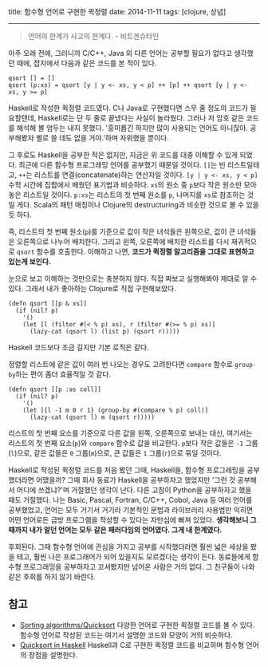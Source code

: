 title: 함수형 언어로 구현한 퀵정렬
date: 2014-11-11
tags: [clojure, 상념]

---
<blockquote class="blockquote-reverse">언어의 한계가 사고의 한계다.
- 비트겐슈타인</blockquote>

아주 오래 전에, 그러니까 C/C++, Java 외 다른 언어는 공부할 필요가 없다고 생각했던 때에, 잡지에서 다음과 같은  코드를 본 적이 있다.

```
qsort [] = []
qsort (p:xs) = qsort [y | y <- xs, y < p] ++ [p] ++ qsort [y | y <- xs, y >= p]
```
<!--more-->

Haskell로 작성한 퀵정렬 코드였다. C나 Java로 구현했다면 스무 줄 정도의 코드가 필요할텐데, Haskell로는 단 두 줄로 끝냈다는 사실이 놀라웠다. 그러나 저 암호 같은 코드를 해석해 볼 엄두는 내지 못했다. '흥미롭긴 하지만 많이 사용되는 언어도 아니잖아. 공부해봤자 별로 쓸 데도 없을 거야.'하며 자위했을 뿐이다.

그 후로도 Haskell을 공부한 적은 없지만, 지금은 위 코드를 대충 이해할 수 있게 되었다. 최근에 다른 함수형 프로그래밍 언어를 공부했기 때문일 것이다. `[]`는 빈 리스트일테고, `++`는 리스트를 연결(concatenate)하는 연산자일 것이다. `[y | y <- xs, y < p]` 수학 시간에 집합에서 배웠던 표기법과 비슷하다. `xs`의 원소 중 `p`보다 작은 원소만 모아 놓은 리스트일 것이다. `p:xs`는 리스트의 첫 번째 원소를 `p`, 나머지를 `xs`로 참조하는 것일 게다. Scala의 패턴 매칭이나 Clojure의 destructuring과 비슷한 것으로 볼 수 있을 듯 하다.

즉, 리스트의 첫 번째 원소(`p`)를 기준으로 값이 작은 녀석들은 왼쪽으로, 값이 큰 녀석들은 오른쪽으로 나누어 배치한다. 그리고 왼쪽, 오른쪽에 배치한 리스트를 다시 재귀적으로 `qsort` 함수를 호출한다. 이해하고 나면, **코드가 퀵정렬 알고리즘을 그대로 표현하고 있는게 보인다.**

눈으로 보고 이해하는 것만으로는 충분하지 않다. 직접 짜보고 실행해봐야 제대로 알 수 있다. 그래서 내가 좋아하는 Clojure로 직접 구현해보았다.

```
(defn qsort [[p & xs]]
  (if (nil? p)
    '()
    (let [l (filter #(< % p) xs), r (filter #(>= % p) xs)]
      (lazy-cat (qsort l) (list p) (qsort r)))))
```

Haskell 코드보다 조금 길지만 기본 로직은 같다.

정렬할 리스트에 같은 값이 여러 번 나오는 경우도 고려한다면 `compare` 함수로 `group-by`하는 편이 좀더 효율적일 것 같다.

```
(defn qsort [[p :as coll]]
  (if (nil? p)
    '()
    (let [{l -1 m 0 r 1} (group-by #(compare % p) coll)]
      (lazy-cat (qsort l) m (qsort r)))))
```

리스트의 첫 번째 요소를 기준으로 다른 값을 왼쪽, 오른쪽으로 보내는 대신, 여기서는 리스트의 첫 번째 요소(`p`)와 `compare` 함수로 값을 비교한다. `p`보다 작은 값들은 `-1` 그룹(`l`)으로, 같은 값들은 `0` 그룹(`m`)으로, 큰 값들은 `1` 그룹(`r`)으로 묶일 것이다.

Haskell로 작성된 퀵정렬 코드를 처음 봤던 그때, Haskell을, 함수형 프로그래밍을 공부했더라면 어땠을까? 그때 회사 동료가 Haskell을 공부하자고 했었지만 '그런 것 공부해서 어디에 쓰겠냐?'며 거절했던 생각이 난다. 다른 고참이 Python을 공부하자고 했을 때도 거절했다. 나는 Basic, Pascal, Fortran, C/C++, Cobol, Java 등 여러 언어를 공부했었고, 언어는 모두 거기서 거기라 기본적인 문법과 라이브러리 사용법만 익히면 어떤 언어로든 금방 프로그램을 작성할 수 있다는 자만심에 빠져 있었다. **생각해보니 그때까지 내가 알던 언어는 모두 같은 패러다임의 언어였다. 그게 내 한계였다.**

후회된다. 그때 함수형 언어에 관심을 가지고 공부를 시작했더라면 훨씬 넓은 세상을 봤을 테고, 훨씬 나은 프로그래머가 되어 있을지도 모르겠다는 생각이 든다. 동료들에게 함수형 프로그래밍을 공부하자고 꼬셔봤지만 넘어온 사람은 거의 없다. 그 친구들이 나와 같은 후회를 하지 않기 바란다.

## 참고
* [Sorting algorithms/Quicksort](http://rosettacode.org/wiki/Sorting_algorithms/Quicksort) 다양한 언어로 구현한 퀵정렬 코드를 볼 수 있다. 함수형 언어로 작성된 코드는 여기서 설명한 코드와 모양이 거의 비슷하다.
* [Quicksort in Haskell](https://www.haskell.org/haskellwiki/Introduction#Quicksort_in_Haskell) Haskell과 C로 구현한 퀵정렬 코드를 비교하며 함수형 언어의 장점을 설명한다.
